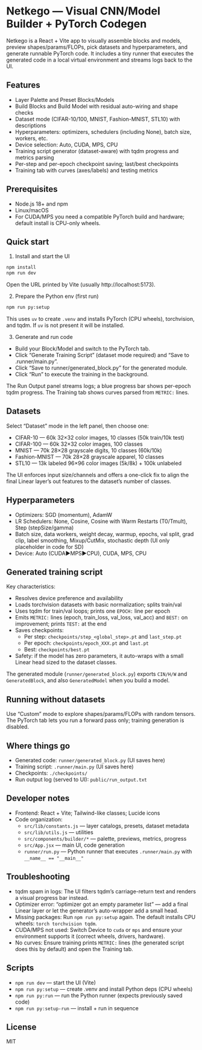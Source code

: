 # Netkego — Visual CNN/Model Builder + PyTorch Codegen

Netkego is a React + Vite app to visually assemble blocks and models, preview shapes/params/FLOPs, pick datasets and hyperparameters, and generate runnable PyTorch code. It includes a tiny runner that executes the generated code in a local virtual environment and streams logs back to the UI.

## Features

- Layer Palette and Preset Blocks/Models
- Build Blocks and Build Model with residual auto-wiring and shape checks
- Dataset mode (CIFAR-10/100, MNIST, Fashion-MNIST, STL10) with descriptions
- Hyperparameters: optimizers, schedulers (including None), batch size, workers, etc.
- Device selection: Auto, CUDA, MPS, CPU
- Training script generator (dataset-aware) with tqdm progress and metrics parsing
- Per-step and per-epoch checkpoint saving; last/best checkpoints
- Training tab with curves (axes/labels) and testing metrics

## Prerequisites

- Node.js 18+ and npm
- Linux/macOS
- For CUDA/MPS you need a compatible PyTorch build and hardware; default install is CPU-only wheels.

## Quick start

1) Install and start the UI

```bash
npm install
npm run dev
```

Open the URL printed by Vite (usually http://localhost:5173).

2) Prepare the Python env (first run)

```bash
npm run py:setup
```

This uses `uv` to create `.venv` and installs PyTorch (CPU wheels), torchvision, and tqdm. If `uv` is not present it will be installed.

3) Generate and run code

- Build your Block/Model and switch to the PyTorch tab.
- Click “Generate Training Script” (dataset mode required) and “Save to .runner/main.py”.
- Click “Save to runner/generated_block.py” for the generated module.
- Click “Run” to execute the training in the background.

The Run Output panel streams logs; a blue progress bar shows per-epoch tqdm progress. The Training tab shows curves parsed from `METRIC:` lines.

## Datasets

Select “Dataset” mode in the left panel, then choose one:

- CIFAR-10 — 60k 32×32 color images, 10 classes (50k train/10k test)
- CIFAR-100 — 60k 32×32 color images, 100 classes
- MNIST — 70k 28×28 grayscale digits, 10 classes (60k/10k)
- Fashion-MNIST — 70k 28×28 grayscale apparel, 10 classes
- STL10 — 13k labeled 96×96 color images (5k/8k) + 100k unlabeled

The UI enforces input size/channels and offers a one-click fix to align the final Linear layer’s out features to the dataset’s number of classes.

## Hyperparameters

- Optimizers: SGD (momentum), AdamW
- LR Schedulers: None, Cosine, Cosine with Warm Restarts (T0/Tmult), Step (stepSize/gamma)
- Batch size, data workers, weight decay, warmup, epochs, val split, grad clip, label smoothing, Mixup/CutMix, stochastic depth (UI only placeholder in code for SD)
- Device: Auto (CUDA▶MPS▶CPU), CUDA, MPS, CPU

## Generated training script

Key characteristics:

- Resolves device preference and availability
- Loads torchvision datasets with basic normalization; splits train/val
- Uses tqdm for train/val loops; prints one `EPOCH:` line per epoch
- Emits `METRIC:` lines (epoch, train_loss, val_loss, val_acc) and `BEST:` on improvement; prints `TEST:` at the end
- Saves checkpoints:
	- Per step: `checkpoints/step_<global_step>.pt` and `last_step.pt`
	- Per epoch: `checkpoints/epoch_XXX.pt` and `last.pt`
	- Best: `checkpoints/best.pt`
- Safety: if the model has zero parameters, it auto-wraps with a small Linear head sized to the dataset classes.

The generated module (`runner/generated_block.py`) exports `CIN/H/W` and `GeneratedBlock`, and also `GeneratedModel` when you build a model.

## Running without datasets

Use “Custom” mode to explore shapes/params/FLOPs with random tensors. The PyTorch tab lets you run a forward pass only; training generation is disabled.

## Where things go

- Generated code: `runner/generated_block.py` (UI saves here)
- Training script: `.runner/main.py` (UI saves here)
- Checkpoints: `./checkpoints/`
- Run output log (served to UI): `public/run_output.txt`

## Developer notes

- Frontend: React + Vite; Tailwind-like classes; Lucide icons
- Code organization:
	- `src/lib/constants.js` — layer catalogs, presets, dataset metadata
	- `src/lib/utils.js` — utilities
	- `src/components/builder/*` — palette, previews, metrics, progress
	- `src/App.jsx` — main UI, code generation
	- `runner/run.py` — Python runner that executes `.runner/main.py` with `__name__ == "__main__"`

## Troubleshooting

- tqdm spam in logs: The UI filters tqdm’s carriage-return text and renders a visual progress bar instead.
- Optimizer error: “optimizer got an empty parameter list” — add a final Linear layer or let the generator’s auto-wrapper add a small head.
- Missing packages: Run `npm run py:setup` again. The default installs CPU wheels: `torch torchvision tqdm`.
- CUDA/MPS not used: Switch Device to `cuda` or `mps` and ensure your environment supports it (correct wheels, drivers, hardware).
- No curves: Ensure training prints `METRIC:` lines (the generated script does this by default) and open the Training tab.

## Scripts

- `npm run dev` — start the UI (Vite)
- `npm run py:setup` — create .venv and install Python deps (CPU wheels)
- `npm run py:run` — run the Python runner (expects previously saved code)
- `npm run py:setup-run` — install + run in sequence

## License

MIT
